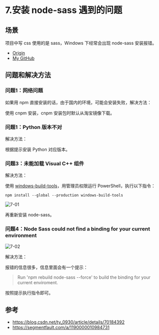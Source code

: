 # 7.安装 node-sass 遇到的问题
## 场景
项目中写 css 使用的是 sass，Windows 下经常会出现 node-sass 安装报错。

- [Origin][url-origin]
- [My GitHub][url-my-github]

## 问题和解决方法
### 问题1：网络问题
如果用 npm 直接安装的话，由于国内的环境，可能会安装失败，解决方法：

使用 cnpm 安装，cnpm 安装包时默认从淘宝镜像下载。
### 问题1：Python 版本不对
解决方法：

根据提示安装 Python 对应版本。
### 问题3：未能加载 Visual C++ 组件
解决方法：

使用 [windows-build-tools](https://github.com/felixrieseberg/windows-build-tools)，用管理员权限运行 PowerShell，执行以下指令：
```
npm install --global --production windows-build-tools
```
![7-01](https://xxholic.github.io/segment/images/7/7-01.png)

再重新安装 node-sass。

### 问题4：Node Sass could not find a binding for your current environment

![7-02](https://xxholic.github.io/segment/images/7/7-02.png)

解决方法：

报错的信息很多，信息里面会有一个提示：
> Run 'npm rebuild node-sass --force' to build the binding for your current enviroment.

按照提示执行指令即可。

## 参考
- https://blog.csdn.net/ty_0930/article/details/70184392
- https://segmentfault.com/a/1190000010984731

[url-origin]:https://github.com/XXHolic/segment/issues/9
[url-my-github]:https://github.com/XXHolic